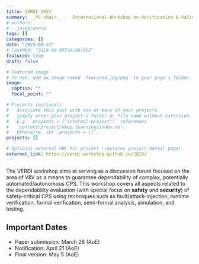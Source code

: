 ```yaml
---
title: VERDI 2023
summary: __PC chair__ -  International Workshop on Verification & Validation of Dependable Cyber-Physical Systems
# authors:
# - joseproenca
tags: []
categories: []
date: "2023-09-27"
# lastMod: "2019-09-05T00:00:00Z"
featured: true
draft: false

# Featured image
# To use, add an image named `featured.jpg/png` to your page's folder. 
image:
  caption: ""
  focal_point: ""

# Projects (optional).
#   Associate this post with one or more of your projects.
#   Simply enter your project's folder or file name without extension.
#   E.g. `projects = ["internal-project"]` references 
#   `content/project/deep-learning/index.md`.
#   Otherwise, set `projects = []`.
projects: []

# Optional external URL for project (replaces project detail page).
external_link: https://verdi-workshop.github.io/2023/
---
```


The VERDI workshop aims at serving as a discussion forum focused on the area of V&V as a means to guarantee dependability of complex, potentially automated/autonomous CPS. This workshop covers all aspects related to the dependability evaluation (with special focus on __safety__ and __security__) of safety-critical CPS using techniques such as fault/attack-injection, runtime verification, formal verification, semi-formal analysis, simulation, and testing.


## Important Dates

- Paper submission: March 28 (AoE)
- Notification: April 21 (AoE)
- Final version: May 5 (AoE)
